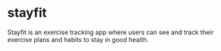 # stayfit
Stayfit is an exercise tracking app where users can see and track their exercise plans and habits to stay in good health.
